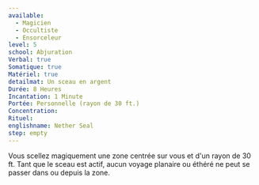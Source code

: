 ```yaml
---
available:
  - Magicien
  - Occultiste
  - Ensorceleur
level: 5
school: Abjuration
Verbal: true
Somatique: true
Matériel: true
detailmat: Un sceau en argent
Durée: 8 Heures
Incantation: 1 Minute
Portée: Personnelle (rayon de 30 ft.)
Concentration:
Rituel:
englishname: Nether Seal
step: empty
---
```

Vous scellez magiquement une zone centrée sur vous et d'un rayon de 30 ft. Tant que le sceau est actif, aucun voyage planaire ou éthéré ne peut se passer dans ou depuis la zone.